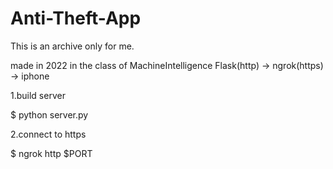 # Anti-Theft-App
This is an archive only for me. 

made in 2022 in the class of MachineIntelligence
Flask(http) -> ngrok(https) -> iphone

1.build server

$ python server.py

2.connect to https

$ ngrok http $PORT
